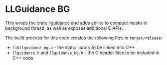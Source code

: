 # LLGuidance BG

This wraps the crate [llguidance](https://github.com/microsoft/llguidance/tree/main/parser)
and adds ability to compute masks in background thread, as well as exposes additional C APIs.

The build process for this crate creates the following files in `target/release`:
- `libllguidance_bg.a` - the static library to be linked into C++
- `llguidance.h` and `llguidance_bg.h` - the C header files to be included in C++ code
